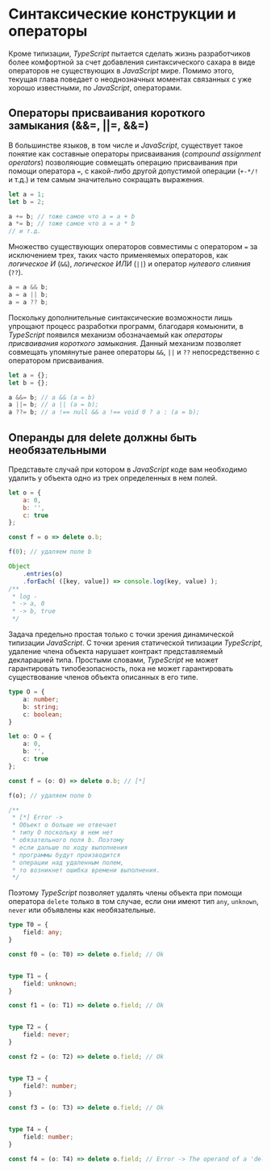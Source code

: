 # Синтаксические конструкции и операторы

Кроме типизации, _TypeScript_ пытается сделать жизнь разработчиков более комфортной за счет добавления синтаксического сахара в виде операторов не существующих в _JavaScript_ мире. Помимо этого, текущая глава поведает о неоднозначных моментах связанных с уже хорошо известными, по _JavaScript_, операторами. 

## Операторы присваивания короткого замыкания (&&=, ||=, &&=)

В большинстве языков, в том числе и _JavaScript_, существует такое понятие как составные операторы присваивания (_compound assignment operators_) позволяющие совмещать операцию присваивания при помощи оператора `=`, с какой-либо другой допустимой операции (`+-*/!` и т.д.) и тем самым значительно сокращать выражения.

`````ts
let a = 1;
let b = 2;

a += b; // тоже самое что a = a + b
a *= b; // тоже самое что a = a * b
// и т.д.
`````

Множество существующих операторов совместимы с оператором `=` за исключением трех, таких часто применяемых операторов, как _логическое И_ (`&&`), _логическое ИЛИ_ (`||`) и оператор _нулевого слияния_ (`??`).

`````ts
a = a && b;
a = a || b;
a = a ?? b;
`````

Поскольку дополнительные синтаксические возможности лишь упрощают процесс разработки программ, благодаря комьюнити, в _TypeScript_ появился механизм обозначаемый как _операторы присваивания короткого замыкания_. Данный механизм позволяет совмещать упомянутые ранее операторы `&&`, `||` и `??` непосредственно с оператором присваивания.


`````ts
let a = {};
let b = {};

a &&= b; // a && (a = b)
a ||= b; // a || (a = b);
a ??= b; // a !== null && a !== void 0 ? a : (a = b);
`````

## Операнды для delete должны быть необязательными

Представьте случай при котором в _JavaScript_ коде вам необходимо удалить у объекта одно из трех определенных в нем полей.

`````js
let o = {
    a: 0,
    b: '',
    c: true
};

const f = o => delete o.b;

f(0); // удаляем поле b

Object
    .entries(o)
    .forEach( ([key, value]) => console.log(key, value) );
/**
 * log -
 * -> a, 0
 * -> b, true
 */
`````

Задача предельно простая только с точки зрения динамической типизации _JavaScript_. С точки зрения статической типизации _TypeScript_, удаление члена объекта нарушает контракт представляемый декларацией типа. Простыми словами, _TypeScript_ не может гарантировать типобезопасность, пока не может гарантировать существование членов объекта описанных в его типе.


`````ts
type O = {
    a: number;
    b: string;
    c: boolean;
}

let o: O = {
    a: 0,
    b: '',
    c: true
};

const f = (o: O) => delete o.b; // [*]

f(o); // удаляем поле b

/**
 * [*] Error ->
 * Oбъект o больше не отвечает
 * типу O поскольку в нем нет
 * обязательного поля b. Поэтому
 * если дальше по ходу выполнения
 * программы будут производится
 * операции над удаленным полем,
 * то возникнет ошибка времени выполнения.
 */

`````

Поэтому _TypeScript_ позволяет удалять члены объекта при помощи оператора `delete` только в том случае, если они имеют тип `any`, `unknown`, `never` или объявлены как необязательные.

`````ts
type T0 = {
    field: any;
}

const f0 = (o: T0) => delete o.field; // Ok


type T1 = {
    field: unknown;
}

const f1 = (o: T1) => delete o.field; // Ok


type T2 = {
    field: never;
}

const f2 = (o: T2) => delete o.field; // Ok


type T3 = {
    field?: number;
}

const f3 = (o: T3) => delete o.field; // Ok


type T4 = {
    field: number;
}

const f4 = (o: T4) => delete o.field; // Error -> The operand of a 'delete' operator must be optional.

`````
